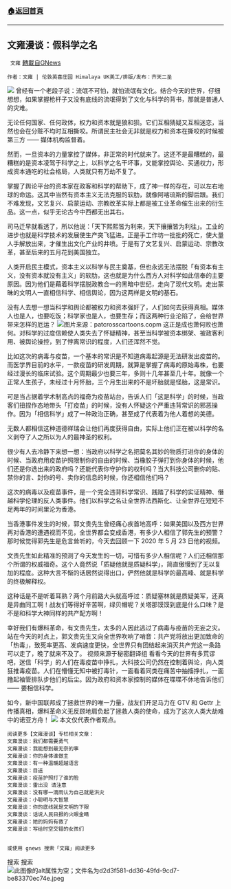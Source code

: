 ###  [:house:返回首頁](https://github.com/ourhimalayas/txt)
---


## 文雍漫谈：假科学之名
` 文雍` [轉載自GNews](https://gnews.org/zh-hans/1553005/)

```
作者：文雍 | 伦敦英喜庄园 Himalaya UK美工/排版/发布：齐天二圣
```

![](https://assets.gnews.org/wp-content/uploads/2021/09/20210923-01-scaled.jpg)
曾经有一个老段子说：流氓不可怕，就怕流氓有文化。结合今天的世界，仔细想想，如果掌握枪杆子又没有底线的流氓得到了文化与科学的背书，那就是普通人的灾难。

无论任何国家、任何政体，权力和资本就是狼和狈。它们互相猜疑又互相迷恋，当然也会在分赃不均时互相撕咬。所谓民主社会无非就是权力和资本在撕咬的时候被第三方 —— 媒体机构监督着。

然而，一旦资本的力量掌控了媒体，非正常的时代就来了。这还不是最糟糕的，最糟糕的是资本凌驾于科学之上，以科学之名干坏事，又能掌控舆论、买通权力，形成资本通吃的社会格局，人类就只有万劫不复了。

掌握了舆论平台的资本家在政客和科学的帮助下，成了神一样的存在，可以左右地球的命运。这其中当然有资本主义无法克服的软肋，就像阿喀琉斯的脚后跟。我们不难发现，文艺复兴、启蒙运动、宗教改革实际上都是被工业革命催生出来的衍生品。这一点，似乎无论古今中西都无出其右。

司马迁早就看透了，所以他说：「天下熙熙皆为利来，天下攘攘皆为利往」。工业的进步也就是科学技术的发展使生产突飞猛进。正是手工作坊一批批的死亡，使大量人手解放出来，才催生出文化产业的井喷。于是有了文艺复兴、启蒙运动、宗教改革，甚至后来的五月花到美国独立。

人类开启民主模式，资本主义以科学与民主奠基，但也永远无法摆脱「有资本有主义，没有资本就没有主义」的软肋，这也就是为什么西方人对科学如此信奉的主要原因。因为他们是藉着科学摆脱政教合一的黑暗中世纪，走向了现代文明。走出蒙昧的文明人一直相信科学、相信舆论，因为这两样是文明的基石。

没有人去想一想当科学和舆论都被权力和资本强奸了，人们如何去获得真相。媒体人也是人，也要吃饭；科学家也是人，也要生存；而这两种行业沦陷了，会给世界带来怎样的厄运？
![](https://assets.gnews.org/wp-content/uploads/2021/09/image-349-edited.png)图片来源：patcrosscartoons.copm
这正是成也萧何败也萧何。对科学的过度信赖使人类失去了怀疑精神，甚至当科学被资本绑架、被政客利用、被舆论操控，到了悖离常识的程度，人们还浑然不觉。

比如这次的病毒与疫苗，一个基本的常识是不知道病毒起源是无法研发出疫苗的。而医学界目前的水平，一款疫苗的研发周期，就算是掌握了病毒的原始毒株，也要经过漫长的临床试验。这个周期最少也要三年，多则十几年甚至几十年。就像一个正常人生孩子，未经过十月怀胎，三个月生出来的不是坏胎就是怪胎，这是常识。

可是当占据着学术制高点的福奇为疫苗站台，告诉人们「这是科学」的时候，当政客们扭捏作态地带头「打疫苗」的时候，没有人怀疑这个严重违背常识的邪恶操作。因为「相信科学」成了一种政治正确，甚至成了代表着为他人着想的美德。

无数人都相信这种道德祥瑞会让他们再度获得自由，实际上他们正在被以科学的名义剥夺了人之所以为人的最神圣的权利。

很少有人去冷静下来想一想：当政府以科学之名把莫名其妙的物质打进你的身体的时候、当政府用疫苗护照限制你的自由的时候、当橡胶子弹打到你身体的时候，他们还是你选出来的政府吗？还能代表你守护你的权利吗？当大科技公司删你的贴、禁你的言、封你的号、卖你的信息的时候，你还相信他们吗？

这次的病毒以及疫苗事件，是一个完全违背科学常识、践踏了科学的实证精神、僭越科学伦理的反人类事件。他们以科学之名让全世界法西斯化、让全世界在短短不足两年的时间里沦为香港。

当香港事件发生的时候，郭文贵先生曾经痛心疾首地高呼：如果美国以及西方世界再对香港的遭遇视而不见，全世界都会变成香港，有多少人相信了郭先生的预警？那时候觉得郭先生是危言耸听的，今天去回顾一下 2020 年 5 月 23 日他的视频。

文贵先生如此精准的预测了今天发生的一切，可惜有多少人相信呢？人们还相信那个所谓的权威福奇。这个人竟然说「质疑他就是质疑科学」，简直傲慢到了无以复加的程度。这种大言不惭的话居然说得出口，俨然他就是科学的最高峰、就是科学的终极解释权。

这种话是不是听着耳熟？两个月前路大头就高呼过：质疑塞林就是质疑美军，还真是异曲同工啊！战友们等得好辛苦啊，绿贝帽呢？关塔那馍馍到底是什么口味？是不是和科学大神同样的共产配方啊！

幸好我们有爆料革命，有文贵先生，太多的人因此逃过了病毒与疫苗的无妄之灾。站在今天的时点上，郭文贵先生又向全世界吹响了哨音：共产党将放出更加致命的 「热毒」，致死率更高、发病速度更快，全世界只有团结起来消灭共产党这一条路可以走了，晚了就来不及了。
视频来源于秘密翻译组
看看今天的世界有多荒谬吧，迷信「科学」的人们在毒疫苗中挣扎，大科技公司仍然在控制着舆论，向人类狂推毒疫苗。人们在懵懂无知中被打毒针，一面看着同类在痛苦中抽搐挣扎，一面撸起袖管排队步他们的后尘。因为政府和资本家控制的媒体在喋喋不休地告诉他们 —— 要相信科学。

如今，新中国联邦成了拯救世界的唯一力量，战友们开足马力在 GTV 和 Gettr 上传播真相，爆料革命义无反顾地肩负起了拯救人类的使命，成为了这次人类大劫难中的诺亚方舟！
![](https://assets.gnews.org/wp-content/uploads/2021/09/67d79ae9-90be-4fe9-b19e-37e8c9e419a9.png)
本文仅代表作者观点。


```
阅读更多【文雍漫谈】专栏相关文章：
文雍漫谈：我们都需要勇气
文雍漫谈：我能想到最无奈的事
文雍漫谈：你的身体谁做主
文雍漫谈：有一种温暖超越语言
文雍漫谈：目送
文雍漫谈：疫苗护照打了谁的脸
文雍漫谈：雷出没 请注意
文雍漫谈：没有哪一滴雨认为自己就是洪灾
文雍漫谈：小聪明与大智慧
文雍漫谈：你的底线就是文明的下限
文雍漫谈：话说人民日报的火眼金睛
文雍漫谈：她的妈妈有救了
文雍漫谈：写给时空交错的女孩们


或使用 gnews 搜索「文雍」阅读更多
```

搜索
搜索
![此图像的alt属性为空；文件名为d2d3f581-dd36-49fd-9cd7-be83370ec74e.jpeg](https://assets.gnews.org/wp-content/uploads/2021/04/d2d3f581-dd36-49fd-9cd7-be83370ec74e.jpeg)
